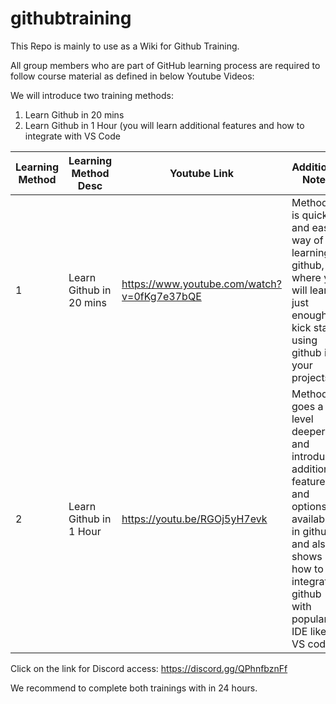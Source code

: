 # githubtraining
This Repo is mainly to use as a Wiki for Github Training. 

All group members who are part of GitHub learning process are required to follow course material as defined in below Youtube Videos: 

We will introduce two training methods:
1) Learn Github in 20 mins 
2) Learn Github in 1 Hour (you will learn additional features and how to integrate with VS Code

|Learning Method |Learning Method Desc | Youtube Link | Additional Notes | 
| --- | --- | --- | --- | 
|1 |Learn Github in 20 mins | https://www.youtube.com/watch?v=0fKg7e37bQE | Method 1 is quick and easy way of learning github, where you will learn just enough to kick start using github in your projects.  | 
|2| Learn Github in 1 Hour| https://youtu.be/RGOj5yH7evk| Method 2 goes a level deeper and introduces additional features and options available in github and also shows how to integrate github with popular IDE like VS code. | 


Click on the link for Discord access: https://discord.gg/QPhnfbznFf

We recommend to complete both trainings with in 24 hours. 

